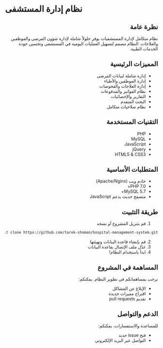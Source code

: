 # نظام إدارة المستشفى

<div dir="rtl">

## نظرة عامة
نظام متكامل لإدارة المستشفيات يوفر حلولاً شاملة لإدارة شؤون المرضى والموظفين والعلاجات. النظام مصمم لتسهيل العمليات اليومية في المستشفى وتحسين جودة الخدمات الطبية.

## المميزات الرئيسية
- إدارة شاملة لبيانات المرضى
- إدارة الموظفين والأطباء
- إدارة العلاجات والفحوصات
- نظام الفواتير والمدفوعات
- التقارير والإحصائيات
- البحث المتقدم
- نظام صلاحيات متكامل

## التقنيات المستخدمة
- PHP
- MySQL
- JavaScript
- jQuery
- HTML5 & CSS3

## المتطلبات الأساسية
- خادم ويب (Apache/Nginx)
- PHP 7.0+
- MySQL 5.7+
- متصفح حديث يدعم JavaScript

## طريقة التثبيت
1. قم بتنزيل المشروع أو نسخه
```bash
git clone https://github.com/tarek-shoman/hospital-management-system.git
```
2. قم بإنشاء قاعدة البيانات وتهيئتها
3. عدّل ملف الإتصال بقاعدة البيانات
4. ابدأ باستخدام النظام!

## المساهمة في المشروع
نرحب بمساهماتكم في تطوير النظام. يمكنكم:
- الإبلاغ عن المشاكل
- اقتراح مميزات جديدة
- تقديم pull requests

## الدعم والتواصل
للمساعدة والاستفسارات، يمكنكم:
- فتح issue جديد
- التواصل عبر البريد الإلكتروني

</div>
